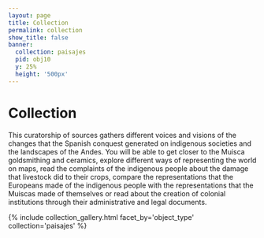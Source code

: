 ```yaml
---
layout: page
title: Collection
permalink: collection
show_title: false
banner:
  collection: paisajes
  pid: obj10
  y: 25%
  height: '500px'
---
```

# Collection
This curatorship of sources gathers different voices and visions of the changes that the Spanish conquest generated on indigenous societies and the landscapes of the Andes. You will be able to get closer to the Muisca goldsmithing and ceramics, explore different ways of representing the world on maps, read the complaints of the indigenous people about the damage that livestock did to their crops, compare the representations that the Europeans made of the indigenous people with the representations that the Muiscas made of themselves or read about the creation of colonial institutions through their administrative and legal documents.  



{% include collection_gallery.html facet_by='object_type' collection='paisajes' %}
